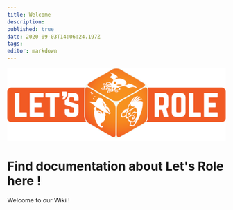 ```yaml
---
title: Welcome
description: 
published: true
date: 2020-09-03T14:06:24.197Z
tags: 
editor: markdown
---
```


![logo.png](/medias/logo.png)

# Find documentation about Let's Role here !
Welcome to our Wiki !